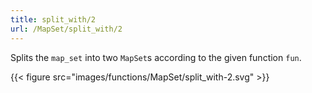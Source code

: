 ```yaml
---
title: split_with/2
url: /MapSet/split_with/2
---
```


Splits the `map_set` into two `MapSet`s according to the given function `fun`.

{{< figure src="images/functions/MapSet/split_with-2.svg" >}}

